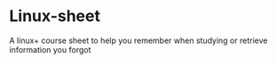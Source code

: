 # Linux-sheet
A linux+ course sheet to help you remember when studying or retrieve information you forgot
